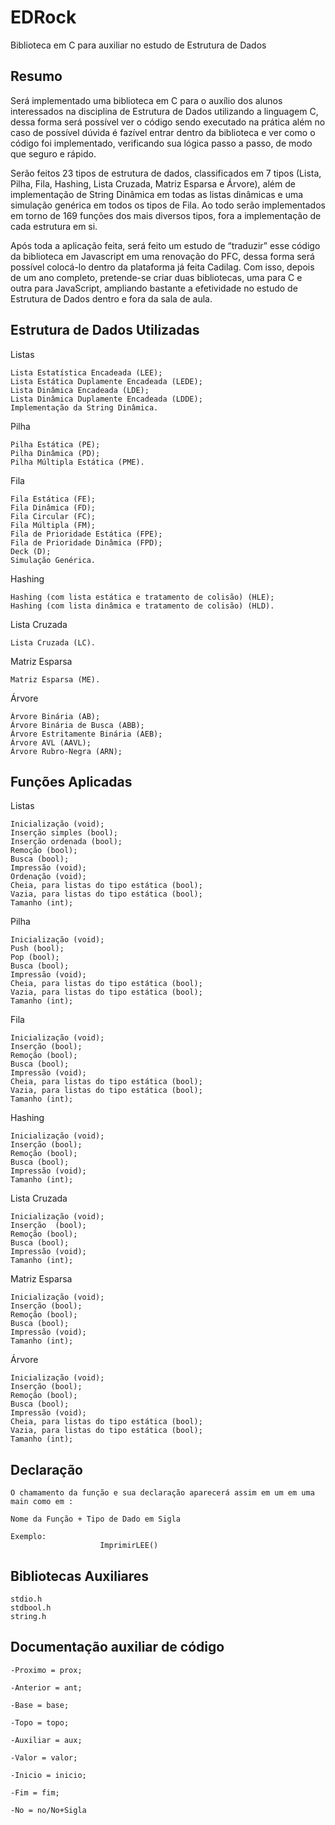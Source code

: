 # EDRock
Biblioteca em C para auxiliar no estudo de Estrutura de Dados


## Resumo

Será implementado uma biblioteca em C para o auxílio dos alunos interessados na disciplina de Estrutura de Dados utilizando a linguagem C, dessa forma será possível ver o código sendo executado na prática além no caso de possível dúvida é fazível entrar dentro da biblioteca e ver como o código foi implementado, verificando sua lógica passo a passo, de modo que seguro e rápido.

Serão feitos 23 tipos de estrutura de dados, classificados em 7 tipos (Lista, Pilha, Fila, Hashing, Lista Cruzada, Matriz Esparsa e Árvore), além de implementação de String Dinâmica em todas as listas dinâmicas e uma simulação genérica em todos os tipos de Fila. Ao todo serão implementados em torno de 169 funções dos mais diversos tipos, fora a implementação de cada estrutura em si. 

Após toda a aplicação feita, será feito um estudo de “traduzir” esse código da biblioteca em Javascript em uma renovação do PFC, dessa forma será possível colocá-lo dentro da plataforma já feita Cadilag. Com isso, depois de um ano completo, pretende-se criar duas bibliotecas, uma para C e outra para JavaScript, ampliando bastante a efetividade no estudo de Estrutura de Dados dentro e fora da sala de aula.



## Estrutura de Dados Utilizadas

Listas

	Lista Estatística Encadeada (LEE);
	Lista Estática Duplamente Encadeada (LEDE);
	Lista Dinâmica Encadeada (LDE);
	Lista Dinâmica Duplamente Encadeada (LDDE);
	Implementação da String Dinâmica.

Pilha

	Pilha Estática (PE);
	Pilha Dinâmica (PD);
	Pilha Múltipla Estática (PME).

Fila

	Fila Estática (FE);
	Fila Dinâmica (FD); 
	Fila Circular (FC);
	Fila Múltipla (FM);
	Fila de Prioridade Estática (FPE);
	Fila de Prioridade Dinâmica (FPD);
	Deck (D);
	Simulação Genérica.

Hashing 

	Hashing (com lista estática e tratamento de colisão) (HLE);
	Hashing (com lista dinâmica e tratamento de colisão) (HLD).

Lista Cruzada
	
	Lista Cruzada (LC).


Matriz Esparsa

	Matriz Esparsa (ME).

Árvore 

	Árvore Binária (AB);
	Árvore Binária de Busca (ABB);
	Árvore Estritamente Binária (AEB);
	Árvore AVL (AAVL);
	Árvore Rubro-Negra (ARN);
	




## Funções Aplicadas

Listas

	Inicialização (void);
	Inserção simples (bool);
	Inserção ordenada (bool);
	Remoção (bool);
	Busca (bool);
	Impressão (void);
	Ordenação (void);
	Cheia, para listas do tipo estática (bool);
	Vazia, para listas do tipo estática (bool);
	Tamanho (int);

Pilha

	Inicialização (void);
	Push (bool);
	Pop (bool);
	Busca (bool);
	Impressão (void);
	Cheia, para listas do tipo estática (bool);
	Vazia, para listas do tipo estática (bool);
	Tamanho (int);

Fila

	Inicialização (void);
	Inserção (bool);
	Remoção (bool);
	Busca (bool);
	Impressão (void);
	Cheia, para listas do tipo estática (bool);
	Vazia, para listas do tipo estática (bool);
	Tamanho (int);

Hashing 

	Inicialização (void);
	Inserção (bool);
	Remoção (bool);
	Busca (bool);
	Impressão (void);
	Tamanho (int);

Lista Cruzada
	
	Inicialização (void);
	Inserção  (bool);
	Remoção (bool);
	Busca (bool);
	Impressão (void);
	Tamanho (int);


Matriz Esparsa

	Inicialização (void);
	Inserção (bool);
	Remoção (bool);
	Busca (bool);
	Impressão (void);
	Tamanho (int);

Árvore 

	Inicialização (void);
	Inserção (bool);
	Remoção (bool);
	Busca (bool);
	Impressão (void);
	Cheia, para listas do tipo estática (bool);
	Vazia, para listas do tipo estática (bool);
	Tamanho (int);




## Declaração

	O chamamento da função e sua declaração aparecerá assim em um em uma main como em :

	Nome da Função + Tipo de Dado em Sigla

	Exemplo:
						ImprimirLEE()





## Bibliotecas Auxiliares

	
	stdio.h
	stdbool.h
	string.h
	

## Documentação auxiliar de código

	-Proximo = prox;
	
	-Anterior = ant;
	
	-Base = base;
	
	-Topo = topo;
	
	-Auxiliar = aux;
	
	-Valor = valor;
	
	-Inicio = inicio;
	
	-Fim = fim;
	
	-No = no/No+Sigla
	
	
